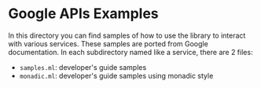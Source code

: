 Google APIs Examples
====================

In this directory you can find samples of how to use the library to interact
with various services. These samples are ported from Google documentation. In
each subdirectory named like a service, there are 2 files:

* `samples.ml`: developer's guide samples
* `monadic.ml`: developer's guide samples using monadic style

